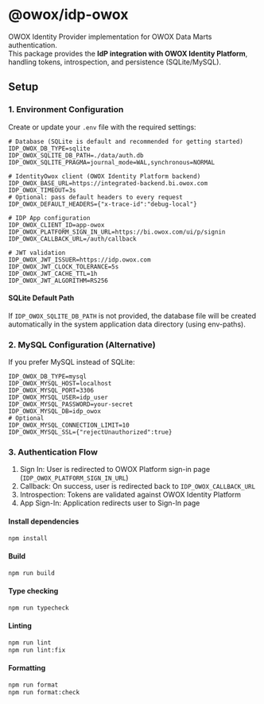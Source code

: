 # @owox/idp-owox

OWOX Identity Provider implementation for OWOX Data Marts authentication.  
This package provides the **IdP integration with OWOX Identity Platform**, handling tokens, introspection, and persistence (SQLite/MySQL).

## Setup

### 1. Environment Configuration

Create or update your `.env` file with the required settings:

```env
# Database (SQLite is default and recommended for getting started)
IDP_OWOX_DB_TYPE=sqlite
IDP_OWOX_SQLITE_DB_PATH=./data/auth.db
IDP_OWOX_SQLITE_PRAGMA=journal_mode=WAL,synchronous=NORMAL

# IdentityOwox client (OWOX Identity Platform backend)
IDP_OWOX_BASE_URL=https://integrated-backend.bi.owox.com
IDP_OWOX_TIMEOUT=3s
# Optional: pass default headers to every request
IDP_OWOX_DEFAULT_HEADERS={"x-trace-id":"debug-local"}

# IDP App configuration
IDP_OWOX_CLIENT_ID=app-owox
IDP_OWOX_PLATFORM_SIGN_IN_URL=https://bi.owox.com/ui/p/signin
IDP_OWOX_CALLBACK_URL=/auth/callback

# JWT validation
IDP_OWOX_JWT_ISSUER=https://idp.owox.com
IDP_OWOX_JWT_CLOCK_TOLERANCE=5s
IDP_OWOX_JWT_CACHE_TTL=1h
IDP_OWOX_JWT_ALGORITHM=RS256
```

#### SQLite Default Path

If `IDP_OWOX_SQLITE_DB_PATH` is not provided, the database file will be created automatically in the system application data directory (using env-paths).

### 2. MySQL Configuration (Alternative)

If you prefer MySQL instead of SQLite:

```env
IDP_OWOX_DB_TYPE=mysql
IDP_OWOX_MYSQL_HOST=localhost
IDP_OWOX_MYSQL_PORT=3306
IDP_OWOX_MYSQL_USER=idp_user
IDP_OWOX_MYSQL_PASSWORD=your-secret
IDP_OWOX_MYSQL_DB=idp_owox
# Optional
IDP_OWOX_MYSQL_CONNECTION_LIMIT=10
IDP_OWOX_MYSQL_SSL={"rejectUnauthorized":true}
```

### 3. Authentication Flow

1. Sign In: User is redirected to OWOX Platform sign-in page (`IDP_OWOX_PLATFORM_SIGN_IN_URL`)
2. Callback: On success, user is redirected back to `IDP_OWOX_CALLBACK_URL`
3. Introspection: Tokens are validated against OWOX Identity Platform
4. App Sign-In: Application redirects user to Sign-In page

#### Install dependencies

```bash
npm install
```

#### Build

```bash
npm run build
```

#### Type checking

```bash
npm run typecheck
```

#### Linting

```bash
npm run lint
npm run lint:fix
```

#### Formatting

```bash
npm run format
npm run format:check
```
